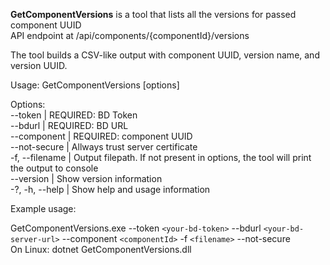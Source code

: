 **GetComponentVersions** is a tool that lists all the versions for passed component UUID  
API endpoint at /api/components/{componentId}/versions  

The tool builds a CSV-like output with component UUID, version name, and version UUID. 

Usage: GetComponentVersions [options]

Options:  
--token | REQUIRED: BD Token  
--bdurl | REQUIRED: BD URL  
--component | REQUIRED: component UUID  
--not-secure | Allways trust server certificate  
-f, --filename | Output filepath. If not present in options, the tool will print the output to console  
--version | Show version information  
-?, -h, --help | Show help and usage information

Example usage:  

GetComponentVersions.exe --token `<your-bd-token>` --bdurl `<your-bd-server-url>`  --component `<componentId>` -f `<filename>` --not-secure  
On Linux: dotnet GetComponentVersions.dll
